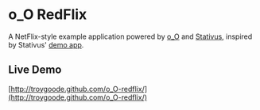 # o_O RedFlix

A NetFlix-style example application powered by [o_O](https://github.com/weepy/o_O) and [Stativus](https://github.com/etgryphon/Stativus), inspired by Stativus' [demo app](https://github.com/etgryphon/stativus-demo).

## Live Demo

[http://troygoode.github.com/o_O-redflix/](http://troygoode.github.com/o_O-redflix/)
